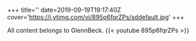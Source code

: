 +++
title=''
date=2019-09-19T19:17:40Z
cover='https://i.ytimg.com/vi/895p6fqrZPs/sddefault.jpg'
+++

All content belongs to GlennBeck.
{{< youtube 895p6fqrZPs >}}
